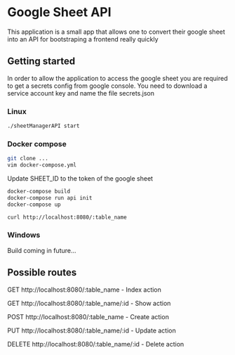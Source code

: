 # Google Sheet API
This application is a small app that allows one to convert their google sheet into an API for bootstraping a frontend really quickly

## Getting started
In order to allow the application to access the google sheet you are required to get a secrets config from google console. You need to download a service account key and name the file secrets.json

### Linux

```bash
./sheetManagerAPI start
```

### Docker compose

```bash
git clone ...
vim docker-compose.yml
```
Update SHEET_ID to the token of the google sheet
```bash
docker-compose build
docker-compose run api init
docker-compose up

curl http://localhost:8080/:table_name
```

### Windows

Build coming in future...

## Possible routes

GET http://localhost:8080/:table_name - Index action

GET http://localhost:8080/:table_name/:id - Show action

POST http://localhost:8080/:table_name - Create action

PUT http://localhost:8080/:table_name/:id - Update action

DELETE http://localhost:8080/:table_name/:id - Delete action
